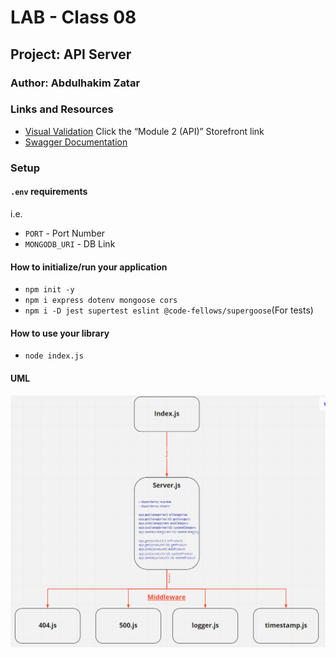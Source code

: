 # LAB - Class 08

## Project: API Server

### Author: Abdulhakim Zatar

### Links and Resources

- [Visual Validation](https://javascript-401.netlify.app/) Click the “Module 2 (API)” Storefront link
- [Swagger Documentation](https://app.swaggerhub.com/apis/AbdulhakimZatar/api-server/0.1)

### Setup

#### `.env` requirements

i.e.

- `PORT` - Port Number
- `MONGODB_URI` - DB Link

#### How to initialize/run your application

- `npm init -y`
- `npm i express dotenv mongoose cors`
- `npm i -D jest supertest eslint @code-fellows/supergoose`(For tests)

#### How to use your library

- `node index.js`

#### UML

![UML](./assets/UML.png)